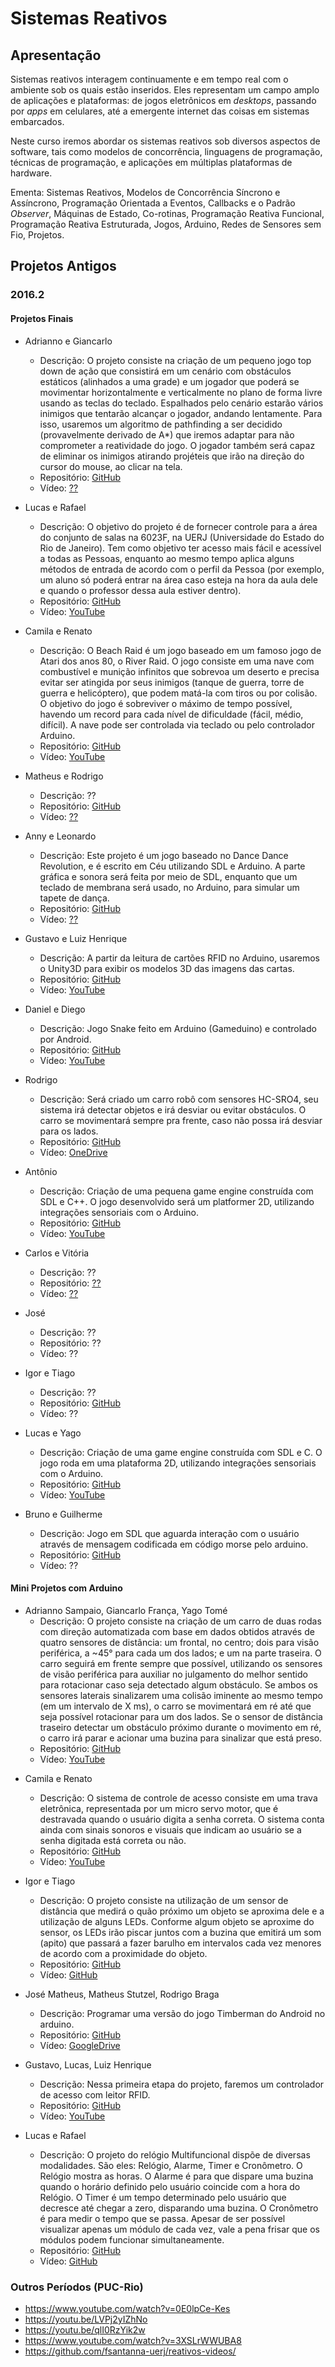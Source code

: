 <title>Sistemas Reativos</title>
<meta http-equiv="Content-Type" content="text/html; charset=UTF-8"/></p>

Sistemas Reativos
=================

Apresentação
------------

Sistemas reativos interagem continuamente e em tempo real com o ambiente sob os
quais estão inseridos.
Eles representam um campo amplo de aplicações e plataformas: de jogos
eletrônicos em *desktops*, passando por *apps* em celulares, até a emergente
internet das coisas em sistemas embarcados.

Neste curso iremos abordar os sistemas reativos sob diversos aspectos de
software, tais como modelos de concorrência, linguagens de programação,
técnicas de programação, e aplicações em múltiplas plataformas de hardware.

Ementa:
Sistemas Reativos, Modelos de Concorrência Síncrono e Assíncrono, Programação
Orientada a Eventos, Callbacks e o Padrão *Observer*, Máquinas de Estado,
Co-rotinas, Programação Reativa Funcional, Programação Reativa Estruturada,
Jogos, Arduino, Redes de Sensores sem Fio, Projetos.

Projetos Antigos
----------------

### 2016.2

#### Projetos Finais

- Adrianno e Giancarlo
    - Descrição:
    O projeto consiste na criação de um pequeno jogo top down de ação que
    consistirá em um cenário com obstáculos estáticos (alinhados a uma grade)
    e um jogador que poderá se movimentar horizontalmente e verticalmente no
    plano de forma livre usando as teclas do teclado.
    Espalhados pelo cenário estarão vários inimigos que tentarão alcançar o
    jogador, andando lentamente. Para isso, usaremos um algoritmo de
    pathfinding a ser decidido (provavelmente derivado de A*) que iremos
    adaptar para não comprometer a reatividade do jogo.
    O jogador também será capaz de eliminar os inimigos atirando projéteis
    que irão na direção do cursor do mouse, ao clicar na tela.
    - Repositório: [GitHub](https://github.com/gVirtu/reativos/tree/master/code/Projeto-Final)
    - Vídeo: [??](??)

- Lucas e Rafael
    - Descrição:
    O objetivo do projeto é de fornecer controle para a área do conjunto de
    salas na 6023F, na UERJ (Universidade do Estado do Rio de Janeiro).
    Tem como objetivo ter acesso mais fácil e acessível a todas as Pessoas,
    enquanto ao mesmo tempo aplica alguns métodos de entrada de acordo com o
    perfil da Pessoa (por exemplo, um aluno só poderá entrar na área caso
    esteja na hora da aula dele e quando o professor dessa aula estiver
    dentro).
    - Repositório: [GitHub](https://github.com/LucasAmaralPIres/reativos/tree/master/Projeto%20Final)
    - Vídeo: [YouTube](https://www.youtube.com/watch?v=Hbsrv0DB-GQ)

- Camila e Renato
    - Descrição:
    O Beach Raid é um jogo baseado em um famoso jogo de Atari dos anos 80, o
    River Raid. O jogo consiste em uma nave com combustível e munição infinitos
    que sobrevoa um deserto e precisa evitar ser atingida por seus inimigos
    (tanque de guerra, torre de guerra e helicóptero), que podem matá-la com
    tiros ou por colisão.  O objetivo do jogo é sobreviver o máximo de tempo
    possível, havendo um record para cada nível de dificuldade (fácil, médio,
    difícil). A nave pode ser controlada via teclado ou pelo controlador
    Arduino. 
    - Repositório: [GitHub](https://github.com/camila-cg/reativos/tree/master/ProjetoFinal)
    - Vídeo: [YouTube](https://www.youtube.com/watch?v=n7ZNI_0yXJI)

- Matheus e Rodrigo
    - Descrição: ??
    - Repositório: [GitHub](https://github.com/matheusstutzel/reativos/tree/master/tarefas/Projeto_Final)
    - Vídeo: [??](??)

- Anny e Leonardo
    - Descrição:
    Este projeto é um jogo baseado no Dance Dance Revolution, e é escrito em
    Céu utilizando SDL e Arduino.
    A parte gráfica e sonora será feita por meio de SDL, enquanto que um
    teclado de membrana será usado, no Arduino, para simular um tapete de
    dança.
    - Repositório: [GitHub](https://github.com/AnnyCaroline/reativos/tree/master/tarefas/projeto-final)
    - Vídeo: [??](??)

- Gustavo e Luiz Henrique
    - Descrição:
    A partir da leitura de cartões RFID no Arduino, usaremos o Unity3D para
    exibir os modelos 3D das imagens das cartas.
    - Repositório: [GitHub](https://github.com/LuizAndrade/Projeto-Final-Reativos/)
    - Vídeo: [YouTube](https://www.youtube.com/watch?v=iZgaKInIocU)

- Daniel e Diego
    - Descrição:
    Jogo Snake feito em Arduino (Gameduino) e controlado por Android.
    - Repositório: [GitHub](https://github.com/diegocbcastro07/reativos/tree/master/Projeto%20Final)
    - Vídeo: [YouTube](https://www.youtube.com/watch?v=EY720cZBS9U)

- Rodrigo
    - Descrição:
    Será criado um carro robô com sensores HC-SRO4, seu sistema irá detectar
    objetos e irá desviar ou evitar obstáculos. O carro se movimentará sempre
    pra frente, caso não possa irá desviar para os lados.
    - Repositório: [GitHub](https://github.com/rasantana/reativos/tree/master/Projeto-final)
    - Vídeo: [OneDrive](https://onedrive.live.com/?authkey=!AOhBkrDuB7wQuO4&cid=0BA1A0ECC405F433&id=BA1A0ECC405F433!4424&parId=BA1A0ECC405F433!164&o=OneUp
)

- Antônio
    - Descrição:
    Criação de uma pequena game engine construída com SDL e C++.
    O jogo desenvolvido será um platformer 2D, utilizando integrações
    sensoriais com o Arduino.
    - Repositório: [GitHub](https://github.com/schonmann/reativos/tree/master/ProjetoFinal)
    - Vídeo: [YouTube](https://www.youtube.com/watch?v=xb1ja0I6Pl8)

- Carlos e Vitória
    - Descrição: ??
    - Repositório: [??](??)
    - Vídeo: [??](??)
    <!--
    - 
    - Repositório: [GitHub](https://github.com/carlinhoh/reativos/tree/master/Projeto-Final)
    - Vídeo: [YouTube]()
    -->

- José
    - Descrição: ??
    - Repositório: ??
    - Vídeo: ??

- Igor e Tiago
    - Descrição: ??
    - Repositório: [GitHub](https://github.com/igortouguinho/reativos/tree/master/tarefas/projetofinal)
    - Vídeo: ??

- Lucas e Yago
    - Descrição:
    Criação de uma game engine construída com SDL e C. O jogo roda em uma
    plataforma 2D, utilizando integrações sensoriais com o Arduino.
    - Repositório: [GitHub](https://github.com/yagotome/sonic-jump-arduino-sdl)
    - Vídeo: [YouTube](https://www.youtube.com/watch?v=hUVc6oqPt-0)

- Bruno e Guilherme
    - Descrição:
    Jogo em SDL que aguarda interação com o usuário através de mensagem
    codificada em código morse pelo arduino.
    - Repositório: [GitHub](https://github.com/BFreire07/reativos/tree/master/Projeto%20Final)
    - Vídeo: ?? <!--[YouTube](https://www.youtube.com/watch?v=rbUciOqEyw4)-->

#### Mini Projetos com Arduino

- Adrianno Sampaio, Giancarlo França, Yago Tomé
    - Descrição:
    O projeto consiste na criação de um carro de duas rodas com direção
    automatizada com base em dados obtidos através de quatro sensores de
    distância: um frontal, no centro; dois para visão periférica, a ~45° para
    cada um dos lados; e um na parte traseira.
    O carro seguirá em frente sempre que possível, utilizando os sensores de
    visão periférica para auxiliar no julgamento do melhor sentido para
    rotacionar caso seja detectado algum obstáculo.
    Se ambos os sensores laterais sinalizarem uma colisão iminente ao mesmo
    tempo (em um intervalo de X ms), o carro se movimentará em ré até que seja
    possível rotacionar para um dos lados. Se o sensor de distância traseiro
    detectar um obstáculo próximo durante o movimento em ré, o carro irá parar
    e acionar uma buzina para sinalizar que está preso.
    - Repositório: [GitHub](https://github.com/adrianno3259/reativos/blob/master/code/MiniArduino)
    - Vídeo: [YouTube](https://www.youtube.com/watch?v=lmC8ijmA6iE)

<!--
- Anny Caroline Chagas, Leonardo Marinho, Vitória Rio
    - Descrição:
    Este projeto é sobre um pequeno radar de velocidade que utiliza sensores de
    luz. De acordo com os dados recebidos por estes sensores, o Arduino calcula
    a velocidade estimada do objeto e a exibe na tela.
    O usuário pode definir através do teclado uma velocidade limite que, se
    ultrapassada, fará com que a buzina soe. Tendo também um viés de educação
    no trânsito, a buzina toca em três modos diferentes, de acordo com o quanto
    a velocidade foi transgredida: de 1 a 20%, de 20% a 50% e acima de 50%.
    Estas faixas de valores são as mesmas utilizadas pelo DETRAN.
    Haverá também um botão que liga e desliga o radar. Um LED ficará aceso
    quando o radar estiver funcionando e apagado caso contrário.
    - Repositório:
    - Vídeo:
-->

- Camila e Renato
    - Descrição:
    O sistema de controle de acesso consiste em uma trava eletrônica,
    representada por um micro servo motor, que é destravada quando o usuário
    digita a senha correta.
    O sistema conta ainda com sinais sonoros e visuais que indicam ao usuário
    se a senha digitada está correta ou não.
    - Repositório: [GitHub](https://github.com/camila-cg/reativos/tree/master/MiniProjeto_Arduino)
    - Vídeo: [YouTube](https://www.youtube.com/watch?v=Sof8esEVl5o)

- Igor e Tiago
    - Descrição:
    O projeto consiste na utilização de um sensor de distância que medirá o
    quão próximo um objeto se aproxima dele e a utilização de alguns LEDs.
    Conforme algum objeto se aproxime do sensor, os LEDs irão piscar juntos com
    a buzina que emitirá um som (apito) que passará a fazer barulho em
    intervalos cada vez menores de acordo com a proximidade do objeto.
    - Repositório: [GitHub](https://github.com/igortouguinho/reativos/tree/master/tarefas/mini-projeto)
    - Vídeo: [GitHub](https://github.com/igortouguinho/reativos/tree/master/tarefas/mini-projeto)

- José Matheus, Matheus Stutzel, Rodrigo Braga
    - Descrição:
    Programar uma versão do jogo Timberman do Android no arduino.
    - Repositório: [GitHub](https://github.com/moghat/reativos/tree/master/Projeto/projeto%20mini%20arduino)
    - Vídeo: [GoogleDrive](https://drive.google.com/file/d/0B1HVVfussc4FYVdoQXVvb1B2UjA/view)

- Gustavo, Lucas, Luiz Henrique
    - Descrição:
    Nessa primeira etapa do projeto, faremos um controlador de acesso com leitor RFID.
    - Repositório: [GitHub](https://github.com/lucascomp/reativos/tree/master/mini-arduino)
    - Vídeo: [YouTube](https://www.youtube.com/watch?v=eyv2O1DpoO4)

- Lucas e Rafael
    - Descrição:
    O projeto do relógio Multifuncional dispõe de diversas modalidades.
    São eles: Relógio, Alarme, Timer e Cronômetro.
    O Relógio mostra as horas.
    O Alarme é para que dispare uma buzina quando o horário definido pelo
    usuário coincide com a hora do Relógio.
    O Timer é um tempo determinado pelo usuário que decresce até chegar a zero,
    disparando uma buzina.
    O Cronômetro é para medir o tempo que se passa.
    Apesar de ser possível visualizar apenas um módulo de cada vez, vale
    a pena frisar que os módulos podem funcionar simultaneamente.
    - Repositório: [GitHub](https://github.com/LucasAmaralPIres/reativos)
    - Vídeo: [GitHub](https://github.com/LucasAmaralPIres/reativos/tree/master/Mini-Arduino/Projeto/Mini-Arduino%20V%C3%ADdeos)

### Outros Períodos (PUC-Rio)

- https://www.youtube.com/watch?v=0E0lpCe-Kes
- https://youtu.be/LVPj2yIZhNo
- https://youtu.be/qlI0RzYik2w
- https://www.youtube.com/watch?v=3XSLrWWUBA8
- https://github.com/fsantanna-uerj/reativos-videos/

<!--

Prezados alunos,

Estou oferecendo uma disciplina eletiva para o próximo semestre:

    Sistemas Reativos

    Segunda: M1-M2
    Quarta:  M1-M2
    (Horários livres na grade do 6o e 8o períodos.)

A disciplina envolve programação para Arduino, Jogos e (possivelmente) Redes de
Sensores sem Fio.
O enfoque é bastante prático e os trabalhos desenvolvidos durante o curso podem
evoluir para projetos finais.
O link a seguir apresenta a ementa da disciplina e vídeos de trabalhos de
alunos antigos (a disciplina também é dada na PUC-Rio):

https://github.com/fsantanna-uerj/reativos

Peço aos alunos interessados que me mandem um e-mail para que possamos avaliar
a viabilidade da disciplina.

Atenciosamente,
Francisco Sant'Anna (francisco@ime.uerj.br)

Programa detalhado
------------------

* O que é um sistema Reativo?
    - Sistemas transformacionais
    - Sistemas interativos
    - Sistemas reativos

* Modelos de Concorrência
    - Concorrência e Paralelismo
    - Modelo assíncrono
        - Sincronismo explícito
        - *Threads* (memória compartilhada)
        - Atores (troca de mensagens)
    - Modelo síncrono
        - Sincronismo implícito
        - Hipótese de sincronismo
        - Restrições

* Técnicas de Programação
    - Padrão *Observer* (*callbacks*)
    - Máquinas de estado
    - Corrotinas
    - *Futures & Promises*
    - Programação Reativa Functional (FRP)
    - Programação Reativa Imperativa

* Linguagens e Ferramentas
    - Lua/Love
    - C/SDL
    - C/Arduino
    - C/TinyOS
    - Elm
    - Céu

* Aplicações
    - Jogos (SDL, Love)
    - Sistemas embarcados (Arduino)
    - Internet das coisas (TinyOS)

* Avaliação
    - Mini testes baseados em leitura de artigos científicos
    - Pequenos projetos
    - Projeto final

!-- - Escolher uma outra ferramenta e discutir o modelo de execução. --

Aulas
-----

<table border="1" cellspacing="0" cellpadding="20">
<tr><th>1</th><th>15-08</th><td>
<ul>
    <li> Apresentação do Curso
    <li> Sistemas reativos
    <li> Arduino
    <li> Tarefa-1, Tarefa-2, Artigos&Videos-1
</ul>
!--
    Avaliação.
    Github.
    Artigos.
--
</td></tr>
<tr><th>2</th><th>22-08</th><td>
<ul>
    <li> Modelos de Concorrência
    <li> Concorrência e Paralelismo
    <li> Modelo Assíncrono
    <li> Modelo Síncrono
    <li> Arduino Chibi-OS, Occam-PI, Céu
</ul>
!--
    <li> Padrão Observer
    Exemplo do Blink.
    Esquemas de implementação do modelo síncrono.
    Padrão observer (similaridades com a impl. sinc.)
    - Onde aparece nas linguagens? OO/Swing, Android/?
    - C/SDL
    - C/Arduino
    - Lua/Love
        Primeira tarefa que envolva uma máquina de estados potencialmente 
        hierárquica.
--
</td></tr>
<tr><th>3</th><th>29-08</th><td>
    <br/>
!--
<ul>
    <li> Máquinas de estado / Hierárquicas
    <li> Arduino (C, Céu)
</ul>
--
</td></tr>
<tr><th>4</th><th>05-09</th><td><br/></td></tr>
<tr><th>5</th><th>12-09</th><td><br/></td></tr>
<tr><th>6</th><th>19-09#</th><td><br/></td></tr>
<tr><th>7</th><th>26-09#</th><td><br/></td></tr>
<tr><th>8</th><th>03-10#</th><td><br/></td></tr>
<tr><th>9</th><th>10-10#</th><td><br/></td></tr>
<tr><th>10</th><th>17-10#</th><td><br/></td></tr>
<tr><th>11</th><th>24-10#</th><td><br/></td></tr>
<tr><th>12</th><th>31-10</th><td><br/></td></tr>
<tr><th>13</th><th>07-11</th><td><br/></td></tr>
<tr><th>14</th><th>14-11</th><td><br/></td></tr>
<tr><th>15</th><th>21-11</th><td><br/></td></tr>
<tr><th>16</th><th>28-11</th><td><br/></td></tr>
<tr><th>17</th><th>05-12</th><td><br/></td></tr>
<tr><th>18</th><th>12-12</th><td><br/></td></tr>
</table>
-->
